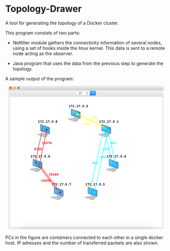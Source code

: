 # Topology-Drawer
A tool for generating the topology of a Docker cluster.

This program consists of two parts:

  - Netfilter module gathers the connectivity information of several nodes, using a set of hooks inside the linux kernel. This data is sent to a remote node acting as the observer.
  
  - Java program that uses the data from the previous step to generate the topology.
  
  
A sample output of the program:

<p align="center"> 
<img src="sampleoutput.png">
</p>

PCs in the figure are containers connected to each other in a single docker host. IP adresses and the number of transferred packets are also shown.
